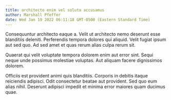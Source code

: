 ```yaml
---
title: architecto enim vel soluta accusamus
author: Marshall Pfeffer
date: Wed Jan 19 2022 06:11:18 GMT-0500 (Eastern Standard Time)
---
```

Consequuntur architecto eaque a. Velit ut architecto nemo deserunt esse blanditiis deleniti. Perferendis tempora dolores qui aliquid. Velit fugiat ipsum aut sed quo. Ad sed amet et quas rerum alias culpa rerum sit.

 Quaerat qui velit voluptate tempora dolorem enim aut error sint. Sequi neque unde possimus molestiae voluptas. Aut aliquam facere dignissimos dolorem.

 Officiis est provident animi quis blanditiis. Corporis in debitis itaque reiciendis adipisci. Odit consectetur beatae aut provident. Sed quo eum alias nihil. Deserunt adipisci impedit et minima error maiores quam ducimus quae.